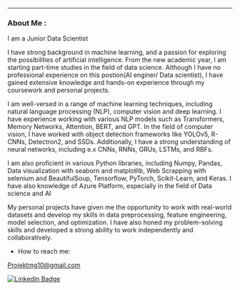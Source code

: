
---

###  About Me :

I am a Junior Data Scientist 

I have strong background in machine learning, and a passion for exploring the possibilities of artificial intelligence. From the new academic year, I am starting part-time studies in the field of data science. Although I have no professional experience on this postion(AI enginer/ Data scientist), I have gained extensive knowledge and hands-on experience through my coursework and personal projects.

I am well-versed in a range of machine learning techniques, including natural language processing (NLP), computer vision and deep learning. I have experience working with various NLP models such as Transformers, Memory Networks, Attention, BERT, and GPT. In the field of computer vision, I have worked with object detection frameworks like YOLOv5, R-CNNs, Detectron2, and SSDs. Additionally, I have a strong understanding of neural networks, including e.x CNNs, RNNs, GRUs, LSTMs, and RBFs.

I am also proficient in various Python libraries, including Numpy, Pandas, Data visualization with seaborn and matplotlib, Web Scrapping with selenium and BeautifulSoup, Tensorflow, PyTorch, Scikit-Learn, and Keras. I have also knowledge of Azure Platform, especially in the field of Data science and AI

My personal projects have given me the opportunity to work with real-world datasets and develop my skills in data preprocessing, feature engineering, model selection, and optimization. I have also honed my problem-solving skills and developed a strong ability to work independently and collaboratively.
- How to reach me:

Projektmg10@gmail.com

<div id="badges">
  
  <a href="https://www.linkedin.com/in/maciej-grabarczyk-867991253/">
    <img src="https://img.shields.io/badge/LinkedIn-blue?style=for-the-badge&logo=linkedin&logoColor=white" alt="LinkedIn Badge"/>
  </a>
 
</div>







<!--
**ProjectXMG999/ProjectXMG999** is a ✨ _special_ ✨ repository because its `README.md` (this file) appears on your GitHub profile.

Here are some ideas to get you started:

- 🔭 I’m currently working on ...
- 🌱 I’m currently learning ...
- 👯 I’m looking to collaborate on ...
- 🤔 I’m looking for help with ...
- 💬 Ask me about ...
- 📫 How to reach me: ...
- 😄 Pronouns: ...
- ⚡ Fun fact: ...
-->
